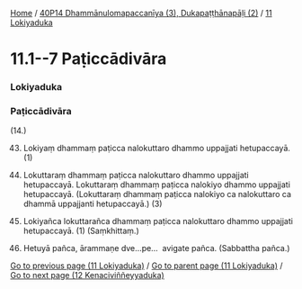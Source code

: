
[Home](/) / [40P14 Dhammānulomapaccanīya (3), Dukapaṭṭhānapāḷi (2)](../../40P14.md) / [11 Lokiyaduka](../11.md)

# 11.1--7 Paṭiccādivāra

### Lokiyaduka

### Paṭiccādivāra

(14.)

43. Lokiyaṃ dhammaṃ paṭicca nalokuttaro dhammo uppajjati hetupaccayā. (1)

44. Lokuttaraṃ dhammaṃ paṭicca nalokuttaro dhammo uppajjati hetupaccayā. Lokuttaraṃ dhammaṃ paṭicca nalokiyo dhammo uppajjati hetupaccayā. (Lokuttaraṃ dhammaṃ paṭicca nalokiyo ca nalokuttaro ca dhammā uppajjanti hetupaccayā.) (3)

45. Lokiyañca lokuttarañca dhammaṃ paṭicca nalokuttaro dhammo uppajjati hetupaccayā. (1) (Saṃkhittaṃ.)

46. Hetuyā pañca, ārammaṇe dve…pe…  avigate pañca. (Sabbattha pañca.)

[Go to previous page (11 Lokiyaduka)](../11.md) / [Go to parent page (11 Lokiyaduka)](../11.md) / [Go to next page (12 Kenaciviññeyyaduka)](../12.md)


